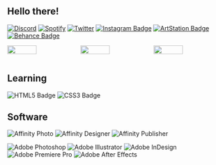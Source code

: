 ## Hello there!

[![Discord](https://img.shields.io/badge/Discord-5865F2?logo=discord&logoColor=fff&style=flat)](https://discord.com/users/288362986991648778)
[![Spotify](https://img.shields.io/badge/Spotify-1DB954?logo=spotify&logoColor=fff&style=flat)](https://open.spotify.com/user/corellanstoma?si=b57709cb894f4473)
[![Twitter](https://img.shields.io/badge/Twitter-1DA1F2?logo=twitter&logoColor=fff&style=flat)](https://twitter.com/CorellanStoma)
[![Instagram Badge](https://img.shields.io/badge/Instagram-E4405F?logo=instagram&logoColor=fff&style=flat)](https://www.instagram.com/danielklingel.design)
[![ArtStation Badge](https://img.shields.io/badge/ArtStation-13AFF0?logo=artstation&logoColor=fff&style=flat)](https://www.artstation.com/danielklingeldesign)
[![Behance Badge](https://img.shields.io/badge/Behance-1769FF?logo=behance&logoColor=fff&style=flat)](https://www.behance.net/danielklingeldesign)

<div align="left">
  <div style="display: flex; align-items: flex-start;">
    <img width=40% align=top src="https://lanyard-profile-readme.vercel.app/api/288362986991648778?theme=dark&bg=121212"/>
    <br><br/>
    <img width=40% align=top src="https://spotify-github-profile.vercel.app/api/view?uid=corellanstoma&cover_image=true&theme=compact"/>
    <br><br/>
    <img width=40% align=top src="https://github-readme-stats.vercel.app/api?username=CorellanStoma&show_icons=true&hide_border=true&bg_color=121212&title_color=CD0952&text_color=C0C6DB&icon_color=CD0952&border_radius=12" />
  </div>
</div>

<div align="left">

## Learning
![HTML5 Badge](https://img.shields.io/badge/HTML5-E34F26?logo=html5&logoColor=fff&style=flat)
![CSS3 Badge](https://img.shields.io/badge/CSS3-1572B6?logo=css3&logoColor=fff&style=flat)

## Software
![Affinity Photo](https://img.shields.io/badge/Affinity%20Photo-7E4DD2?logo=affinityphoto&logoColor=fff&style=flat)
![Affinity Designer](https://img.shields.io/badge/Affinity%20Designer-1B72BE?logo=affinitydesigner&logoColor=fff&style=flat)
![Affinity Publisher](https://img.shields.io/badge/Affinity%20Publisher-C9284D?logo=affinitypublisher&logoColor=fff&style=flat)

![Adobe Photoshop](https://img.shields.io/badge/Adobe%20Photoshop-31A8FF?logo=adobephotoshop&logoColor=fff&style=flat)
![Adobe Illustrator](https://img.shields.io/badge/Adobe%20Illustrator-FF9A00?logo=adobeillustrator&logoColor=fff&style=flat)
![Adobe InDesign](https://img.shields.io/badge/Adobe%20InDesign-F36?logo=adobeindesign&logoColor=fff&style=flat)
![Adobe Premiere Pro](https://img.shields.io/badge/Adobe%20Premiere%20Pro-99F?logo=adobepremierepro&logoColor=fff&style=flat)
![Adobe After Effects](https://img.shields.io/badge/Adobe%20After%20Effects-99F?logo=adobeaftereffects&logoColor=fff&style=flat)

</div>
